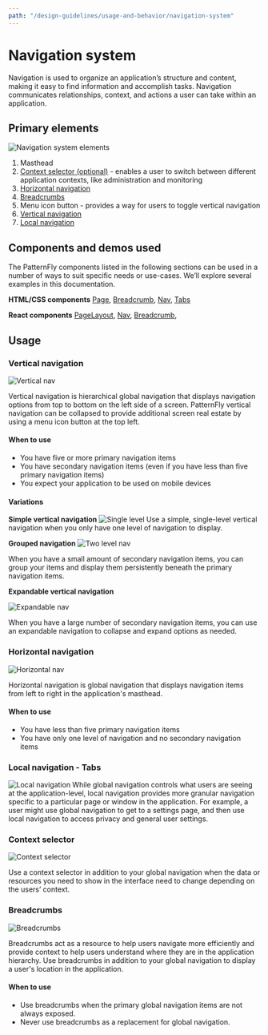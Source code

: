 ```yaml
---
path: "/design-guidelines/usage-and-behavior/navigation-system"
---
```

# Navigation system
Navigation is used to organize an application’s structure and content, making it easy to find information and accomplish tasks. Navigation communicates relationships, context, and actions a user can take within an application.

## Primary elements
![Navigation system elements](img/nav-elements.png)
1. Masthead
2. [Context selector (optional)](#context-selector) - enables a user to switch between different application contexts, like administration and monitoring
3. [Horizontal navigation](#horizontal-navigation)
4. [Breadcrumbs](#breadcrumbs)
5. Menu icon button - provides a way for users to toggle vertical navigation
6. [Vertical navigation](#vertical-navigation)
7. [Local navigation](#local-navigation)

## Components and demos used
The PatternFly components listed in the following sections can be used in a number of ways to suit specific needs or use-cases. We’ll explore several examples in this documentation.

**HTML/CSS components**
[Page](/documentation/core/demos/page), [Breadcrumb](/documentation/core/components/breadcrumb), [Nav](/documentation/core/components/nav), [Tabs](/documentation/core/components/tabs)

**React components**
[PageLayout](/documentation/react/demos/pagelayout), [Nav](/documentation/react/components/nav), [Breadcrumb](/documentation/react/components/breadcrumb),

## Usage
### Vertical navigation
![Vertical nav](img/single-level.png)

Vertical navigation is hierarchical global navigation that displays navigation options from top to bottom on the left side of a screen. PatternFly vertical navigation can be collapsed to provide additional screen real estate by using a menu icon button at the top left.

#### When to use
* You have five or more primary navigation items
* You have secondary navigation items (even if you have less than five primary navigation items)
* You expect your application to be used on mobile devices

#### Variations
**Simple vertical navigation**
![Single level](img/single-level.png)
Use a simple, single-level vertical navigation when you only have one level of navigation to display.

**Grouped navigation**
![Two level nav](img/two-level.png)

When you have a small amount of secondary navigation items, you can group your items and display them persistently beneath the primary navigation items.

**Expandable vertical navigation**

![Expandable nav](img/expandable.png)

When you have a large number of secondary navigation items, you can use an expandable navigation to collapse and expand options as needed.

### Horizontal navigation

![Horizontal nav](img/horizontal-nav.png)

Horizontal navigation is global navigation that displays navigation items from left to right in the application's masthead.

#### When to use
* You have less than five primary navigation items
* You have only one level of navigation and no secondary navigation items

### Local navigation - Tabs
![Local navigation](img/local.png)
While global navigation controls what users are seeing at the application-level, local navigation provides more granular navigation specific to a particular page or window in the application. For example, a user might use global navigation to get to a settings page, and then use local navigation to access privacy and general user settings.

### Context selector

![Context selector](img/context-selector.png)

Use a context selector in addition to your global navigation when the data or resources you need to show in the interface need to change depending on the users’ context. 

### Breadcrumbs

![Breadcrumbs](img/breadcrumb.png)

Breadcrumbs act as a resource to help users navigate more efficiently and provide context to help users understand where they are in the application hierarchy. Use breadcrumbs in addition to your global navigation to display a user's location in the application.

#### When to use
* Use breadcrumbs when the primary global navigation items are not always exposed.
* Never use breadcrumbs as a replacement for global navigation.

